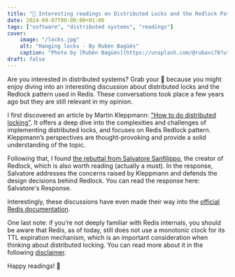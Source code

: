 ```yaml
---
title: "🍿 Interesting readings on Distributed Locks and the Redlock Pattern in Redis 🍿"
date: 2024-09-07T00:00:00+01:00
tags: ["software", "distributed systems", "readings"]
cover:
    image: "/locks.jpg"
    alt: "Hanging locks - By Rubén Bagüés"
    caption: "Photo by [Rubén Bagüés](https://unsplash.com/@rubavi78?utm_content=creditCopyText&utm_medium=referral&utm_source=unsplash) on [Unsplash](https://unsplash.com/photos/assorted-padlocks-hanged-on-wire-_DkmMhzrsYY?utm_content=creditCopyText&utm_medium=referral&utm_source=unsplash)"
draft: false
---
```


Are you interested in distributed systems? Grab your 🍿 because you might enjoy diving into an interesting discussion about distributed locks and the Redlock pattern used in Redis. These conversations took place a few years ago but they are still relevant in my opinion.

I first discovered an article by Martin Kleppmann: ["How to do distributed locking"](https://martin.kleppmann.com/2016/02/08/how-to-do-distributed-locking.html). It offers a deep dive into the complexities and challenges of implementing distributed locks, and focuses on Redis Redlock pattern. Kleppmann’s perspectives are thought-provoking and provide a solid understanding of the topic.

Following that, I found [the rebuttal from Salvatore Sanfilippo](http://antirez.com/news/101), the creator of Redlock, which is also worth reading (actually a must). In the response, Salvatore addresses the concerns raised by Kleppmann and defends the design decisions behind Redlock. You can read the response here: Salvatore's Response.

Interestingly, these discussions have even made their way into the [official Redis documentation](https://redis.io/docs/latest/develop/use/patterns/distributed-locks/). 

One last note: if you’re not deeply familiar with Redis internals, you should be aware that Redis, as of today, still does not use a monotonic clock for its TTL expiration mechanism, which is an important consideration when thinking about distributed locking. You can read more about it in the following [disclaimer](https://redis.io/docs/latest/develop/use/patterns/distributed-locks#disclaimer-about-consistency).

Happy readings! 🙌